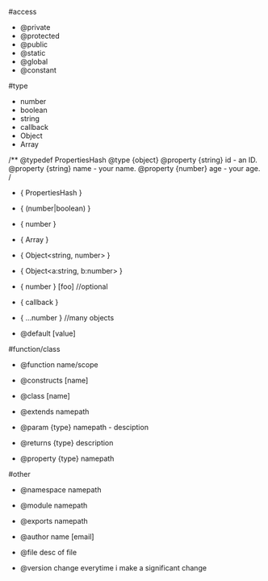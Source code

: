 #access

- @private
- @protected
- @public
- @static
- @global
- @constant


#type

- number
- boolean
- string
- callback
- Object
- Array

/**
  @typedef PropertiesHash
  @type {object}
  @property {string} id - an ID.
  @property {string} name - your name.
  @property {number} age - your age.
 /

 - { PropertiesHash }

- { (number|boolean) }
- { number }
- { Array<string> }
- { Object<string, number> }
- { Object<a:string, b:number> }
- { number } [foo] //optional
- { callback }
- { ...number } //many objects
- @default [value]


#function/class

- @function name/scope
- @constructs [name]
- @class [name]
- @extends namepath

- @param {type} namepath - desciption
- @returns {type} description

- @property {type} namepath


#other

- @namespace namepath
- @module namepath
- @exports namepath

- @author name [email]
- @file desc of file
- @version change everytime i make a significant change
